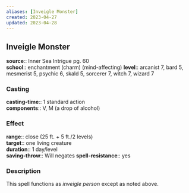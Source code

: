 ```yaml
---
aliases: [Inveigle Monster]
created: 2023-04-27
updated: 2023-04-28
---
```


## Inveigle Monster

**source**:: Inner Sea Intrigue pg. 60  
**school**:: enchantment (charm) (mind-affecting)
**level**:: arcanist 7, bard 5, mesmerist 5, psychic 6, skald 5, sorcerer 7, witch 7, wizard 7

### Casting

**casting-time**:: 1 standard action  
**components**:: V, M (a drop of alcohol)

### Effect

**range**:: close (25 ft. + 5 ft./2 levels)  
**target**:: one living creature  
**duration**:: 1 day/level  
**saving-throw**:: Will negates
**spell-resistance**:: yes

### Description

This spell functions as *inveigle person* except as noted above.

